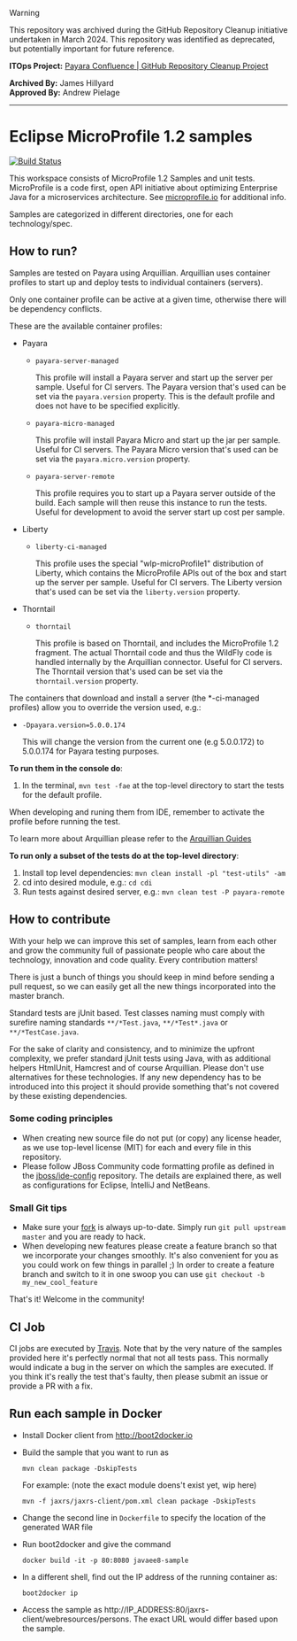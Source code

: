 > [!WARNING]
> This repository was archived during the GitHub Repository Cleanup initiative undertaken in March 2024. This repository was identified as deprecated, but potentially important for future reference.
>
> **ITOps Project:** [Payara Confluence | GitHub Repository Cleanup Project](https://payara.atlassian.net/wiki/spaces/ITOPS/pages/4173201508/GitHub+Repository+Cleanup)
> 
> **Archived By:** James Hillyard\
> **Approved By:** Andrew Pielage
---

# Eclipse MicroProfile 1.2 samples #

[![Build Status](https://travis-ci.org/javaee-samples/microprofile1.2-samples.svg?branch=master)](https://travis-ci.org/javaee-samples/microprofile1.2-samples)

This workspace consists of MicroProfile 1.2 Samples and unit tests. MicroProfile is a code first, open API initiative about optimizing Enterprise Java for a microservices architecture.  See [microprofile.io](https://microprofile.io) for additional info.

Samples are categorized in different directories, one for each technology/spec. 


## How to run? ##

Samples are tested on Payara using Arquillian. Arquillian uses container profiles to start up and deploy tests to individual containers (servers). 

Only one container profile can be active at a given time, otherwise there will be dependency conflicts.

These are the available container profiles:

* Payara
  * ``payara-server-managed``
    
      This profile will install a Payara server and start up the server per sample.
      Useful for CI servers. The Payara version that's used can be set via the ``payara.version`` property.
      This is the default profile and does not have to be specified explicitly.
      
  * ``payara-micro-managed``
    
      This profile will install Payara Micro and start up the jar per sample.
      Useful for CI servers. The Payara Micro version that's used can be set via the ``payara.micro.version`` property.

  * ``payara-server-remote``
    
      This profile requires you to start up a Payara server outside of the build. Each sample will then
      reuse this instance to run the tests.
      Useful for development to avoid the server start up cost per sample.
 * Liberty      
   * ``liberty-ci-managed``
  
      This profile uses the special "wlp-microProfile1" distribution of Liberty, which contains the MicroProfile APIs out of the box
      and start up the server per sample. 
      Useful for CI servers. The Liberty version that's used can be set via the ``liberty.version`` property.
 * Thorntail      
   * ``thorntail``

      This profile is based on Thorntail, and includes the MicroProfile 1.2 fragment. The actual Thorntail code and thus
      the WildFly code is handled internally by the Arquillian connector. 
      Useful for CI servers. The Thorntail version that's used can be set via the ``thorntail.version`` property.
    
The containers that download and install a server (the \*-ci-managed profiles) allow you to override the version used, e.g.:

* `-Dpayara.version=5.0.0.174`

    This will change the version from the current one (e.g 5.0.0.172) to 5.0.0.174 for Payara testing purposes.


**To run them in the console do**:

1. In the terminal, ``mvn test -fae`` at the top-level directory to start the tests for the default profile.

When developing and runing them from IDE, remember to activate the profile before running the test.

To learn more about Arquillian please refer to the [Arquillian Guides](http://arquillian.org/guides/)

**To run only a subset of the tests do at the top-level directory**:

1. Install top level dependencies: ``mvn clean install -pl "test-utils" -am``
1. cd into desired module, e.g.: ``cd cdi``
1. Run tests against desired server, e.g.: ``mvn clean test -P payara-remote``


## How to contribute ##

With your help we can improve this set of samples, learn from each other and grow the community full of passionate people who care about the technology, innovation and code quality. Every contribution matters!

There is just a bunch of things you should keep in mind before sending a pull request, so we can easily get all the new things incorporated into the master branch.

Standard tests are jUnit based. Test classes naming must comply with surefire naming standards `**/*Test.java`, `**/*Test*.java` or `**/*TestCase.java`.

For the sake of clarity and consistency, and to minimize the upfront complexity, we prefer standard jUnit tests using Java, with as additional helpers HtmlUnit, Hamcrest and of course Arquillian. Please don't use alternatives for these technologies. If any new dependency has to be introduced into this project it should provide something that's not covered by these existing dependencies.


### Some coding principles ###

* When creating new source file do not put (or copy) any license header, as we use top-level license (MIT) for each and every file in this repository.
* Please follow JBoss Community code formatting profile as defined in the [jboss/ide-config](https://github.com/jboss/ide-config#readme) repository. The details are explained there, as well as configurations for Eclipse, IntelliJ and NetBeans.


### Small Git tips ###

* Make sure your [fork](https://help.github.com/articles/fork-a-repo) is always up-to-date. Simply run ``git pull upstream master`` and you are ready to hack.
* When developing new features please create a feature branch so that we incorporate your changes smoothly. It's also convenient for you as you could work on few things in parallel ;) In order to create a feature branch and switch to it in one swoop you can use ``git checkout -b my_new_cool_feature``

That's it! Welcome in the community!

## CI Job ##

CI jobs are executed by [Travis](https://travis-ci.org/javaee-samples/microprofile1.2-samples). Note that by the very nature of the samples provided here it's perfectly normal that not all tests pass. This normally would indicate a bug in the server on which the samples are executed. If you think it's really the test that's faulty, then please submit an issue or provide a PR with a fix.


## Run each sample in Docker

* Install Docker client from http://boot2docker.io
* Build the sample that you want to run as
  
  ``mvn clean package -DskipTests``

  For example: (note the exact module doens't exist yet, wip here)

  ``mvn -f jaxrs/jaxrs-client/pom.xml clean package -DskipTests``

* Change the second line in ``Dockerfile`` to specify the location of the generated WAR file
* Run boot2docker and give the command

  ``docker build -it -p 80:8080 javaee8-sample``

* In a different shell, find out the IP address of the running container as:

  ``boot2docker ip``

* Access the sample as http://IP_ADDRESS:80/jaxrs-client/webresources/persons. The exact URL would differ based upon the sample.

